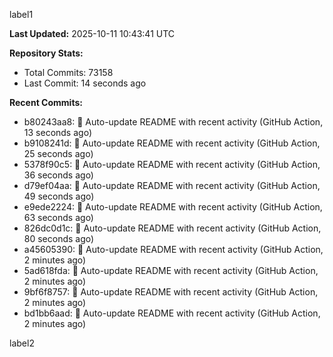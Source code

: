 
label1 
<!-- ACTIVITY_START -->
**Last Updated:** 2025-10-11 10:43:41 UTC

**Repository Stats:**
- Total Commits: 73158
- Last Commit: 14 seconds ago

**Recent Commits:**
- b80243aa8: 🤖 Auto-update README with recent activity (GitHub Action, 13 seconds ago)
- b9108241d: 🤖 Auto-update README with recent activity (GitHub Action, 25 seconds ago)
- 5378f90c5: 🤖 Auto-update README with recent activity (GitHub Action, 36 seconds ago)
- d79ef04aa: 🤖 Auto-update README with recent activity (GitHub Action, 49 seconds ago)
- e9ede2224: 🤖 Auto-update README with recent activity (GitHub Action, 63 seconds ago)
- 826dc0d1c: 🤖 Auto-update README with recent activity (GitHub Action, 80 seconds ago)
- a45605390: 🤖 Auto-update README with recent activity (GitHub Action, 2 minutes ago)
- 5ad618fda: 🤖 Auto-update README with recent activity (GitHub Action, 2 minutes ago)
- 9bf6f8757: 🤖 Auto-update README with recent activity (GitHub Action, 2 minutes ago)
- bd1bb6aad: 🤖 Auto-update README with recent activity (GitHub Action, 2 minutes ago)
<!-- ACTIVITY_END -->

label2
